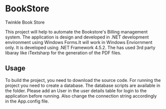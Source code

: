 # BookStore
Twinkle Book Store

This project will help to automate the Bookstore's Billing management system. The application is design and developed in .NET development environment using Windows Forms.It will work in Windows Enviornment only. It is developed using .NET Framework 4.5.2.
The has used 3rd party libaray like iTextsharp for the generation of the PDF files.

## Usage

To build the project, you need to download the source code. 
For running the project you need to create a database. The database scripts are available in the folder.
Please add an User in the user details table for login to the application before running. Also change the connection string accordingly in the App.config file. 


